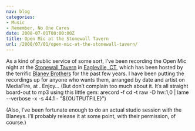 ```yaml
---
nav: blog
categories:
- Music
- Remember, No One Cares
date: 2008-07-01T00:00:00Z
title: Open Mic at the Stonewall Tavern
url: /2008/07/01/open-mic-at-the-stonewall-tavern/
---
```


As a kind of public service of some sort, I’ve been recording the Open Mic night at the [Stonewall Tavern][1] in [Eagleville, CT][2], which has been hosted by the terrific [Blaney Brothers][3] for the past few years. I have been putting the recordings up for anyone who wants them, arranged by date and artist on MediaFire, at . Enjoy… (But don’t complain too much about it. It’s all straight board-out to mp3 using this little gem: arecord -f cd -t raw -D hw:1,0 | lame --verbose -x -s 44.1 - "${OUTPUTFILE}")

 [1]: http://www.myspace.com/thestonewalltavern
 [2]: http://en.wikipedia.org/wiki/Mansfield,_Connecticut
 [3]: http://www.myspace.com/blaneybrothers

(Also, I’ve been fortunate enough to do an actual studio session with the Blaneys. I’ll probably release it at some point, with their permission, of course.)
